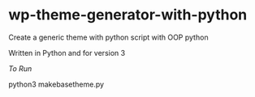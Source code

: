 # wp-theme-generator-with-python
Create a generic theme with python script with OOP python

Written in Python and for version 3

*To Run*

python3 makebasetheme.py
